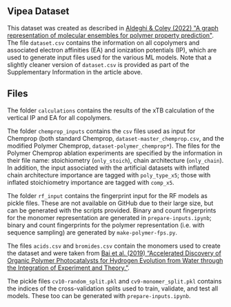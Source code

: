 ## Vipea Dataset
This dataset was created as described in [Aldeghi & Coley (2022) "A graph representation of molecular ensembles for polymer property prediction"](#). The file `dataset.csv` contains the information on all copolymers and associated electron affinities (EA) and ionization potentials (IP), which are used to generate input files used for the various ML models. Note that a slightly cleaner version of `dataset.csv` is provided as part of the Supplementary Information in the article above.


## Files
The folder `calculations` contains the results of the xTB calculation of the vertical IP and EA for all copolymers.

The folder `chemprop_inputs` contains the `csv` files used as input for Chemprop (both standard Chemprop, `dataset-master_chemprop.csv`, and the modified Polymer Chemprop, `dataset-polymer_chemprop*`). The files for the Polymer Chemprop ablation experiments are specified by the information in their file name: stoichiometry (`only_stoich`), chain architecture (`only_chain`). In addition, the input associated with the artificial datasets with inflated chain architecture importance are tagged with `poly_type_x5`; those with inflated stoichiometry importance are tagged with `comp_x5`.

The folder `rf_input` contains the fingerprint input for the RF models as pickle files. These are not available on GitHub due to their large size, but can be generated with the scripts provided. Binary and count fingerprints for the monomer representation are generated in `prepare-inputs.ipynb`; binary and count fingerprints for the polymer representation (i.e. with sequence sampling) are generated by `make-polymer-fps.py`.

The files `acids.csv` and `bromides.csv` contain the monomers used to create the dataset and were taken from [Bai et al. (2019) “Accelerated Discovery of Organic Polymer Photocatalysts for Hydrogen Evolution from Water through the Integration of Experiment and Theory.”](https://pubs.acs.org/doi/10.1021/jacs.9b03591).


The pickle files `cv10-random_split.pkl` and `cv9-monomer_split.pkl` contains the indices of the cross-validation splits used to train, validate, and test all models. These too can be generated with `prepare-inputs.ipynb`.